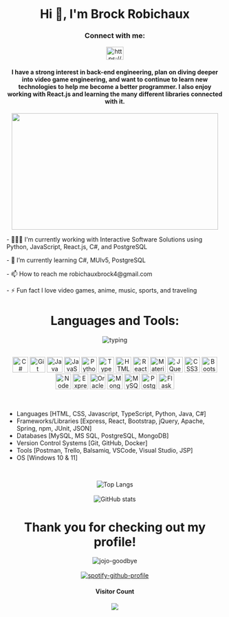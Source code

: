 <div align="center">
<h1>Hi 👋, I'm Brock Robichaux</h1>

<h3>Connect with me:</h3>
<p>
<a href="https://linkedin.com/in/https://www.linkedin.com/in/brobichaux7/" target="blank"><img align="center" src="https://raw.githubusercontent.com/rahuldkjain/github-profile-readme-generator/master/src/images/icons/Social/linked-in-alt.svg" alt="https://www.linkedin.com/in/brobichaux7/" height="30" width="40" /></a>
</p>

<h4>I have a strong interest in back-end engineering, plan on diving deeper into video game engineering, and want to continue to learn new technologies to help me become a better programmer. I also enjoy working with React.js and learning the many different libraries connected with it.</h4>

<p><img src="https://user-images.githubusercontent.com/110707249/210004993-9a90671b-9c11-46a1-902c-da559fb885a0.gif" width="480" height="270" frameBorder="0"  align="center"></img></p>

<p align="left">- 👩🏼‍💻 I'm currently working with Interactive Software Solutions using Python, JavaScript, React.js, C#, and PostgreSQL</p>

<p align="left">- 🌱 I’m currently learning C#, MUIv5, PostgreSQL</p>

<p align="left">- 📫 How to reach me robichauxbrock4@gmail.com</p>

<p align="left">- ⚡ Fun fact I love video games, anime, music, sports, and traveling</p>


<h1>Languages and Tools:</h1>
<h4></h4>
<img src="https://user-images.githubusercontent.com/110707249/210012371-1b9d9d74-47db-4555-8cb0-766b84a83a15.gif" alt="typing" /><br /><br />
<p align="center">
<a href="https://docs.microsoft.com/en-us/dotnet/csharp/" target="_blank" rel="noreferrer"><img src="https://raw.githubusercontent.com/danielcranney/readme-generator/main/public/icons/skills/csharp-colored.svg" width="36" height="36" alt="C#" /></a>
<a href="https://git-scm.com/" target="_blank" rel="noreferrer"><img src="https://raw.githubusercontent.com/danielcranney/readme-generator/main/public/icons/skills/git-colored.svg" width="36" height="36" alt="Git" /></a>
<a href="https://www.oracle.com/java/" target="_blank" rel="noreferrer"><img src="https://raw.githubusercontent.com/danielcranney/readme-generator/main/public/icons/skills/java-colored.svg" width="36" height="36" alt="Java" /></a>
<a href="https://developer.mozilla.org/en-US/docs/Web/JavaScript" target="_blank" rel="noreferrer"><img src="https://raw.githubusercontent.com/danielcranney/readme-generator/main/public/icons/skills/javascript-colored.svg" width="36" height="36" alt="JavaScript" /></a>
<a href="https://www.python.org/" target="_blank" rel="noreferrer"><img src="https://raw.githubusercontent.com/danielcranney/readme-generator/main/public/icons/skills/python-colored.svg" width="36" height="36" alt="Python" /></a>
<a href="https://www.typescriptlang.org/" target="_blank" rel="noreferrer"><img src="https://raw.githubusercontent.com/danielcranney/readme-generator/main/public/icons/skills/typescript-colored.svg" width="36" height="36" alt="TypeScript" /></a>
<a href="https://developer.mozilla.org/en-US/docs/Glossary/HTML5" target="_blank" rel="noreferrer"><img src="https://raw.githubusercontent.com/danielcranney/readme-generator/main/public/icons/skills/html5-colored.svg" width="36" height="36" alt="HTML5" /></a>
<a href="https://reactjs.org/" target="_blank" rel="noreferrer"><img src="https://raw.githubusercontent.com/danielcranney/readme-generator/main/public/icons/skills/react-colored.svg" width="36" height="36" alt="React" /></a>
<a href="https://mui.com/" target="_blank" rel="noreferrer"><img src="https://raw.githubusercontent.com/danielcranney/readme-generator/main/public/icons/skills/materialui-colored.svg" width="36" height="36" alt="Material UI" /></a>
<a href="https://jquery.com/" target="_blank" rel="noreferrer"><img src="https://raw.githubusercontent.com/danielcranney/readme-generator/main/public/icons/skills/jquery-colored.svg" width="36" height="36" alt="JQuery" /></a>
<a href="https://www.w3.org/TR/CSS/#css" target="_blank" rel="noreferrer"><img src="https://raw.githubusercontent.com/danielcranney/readme-generator/main/public/icons/skills/css3-colored.svg" width="36" height="36" alt="CSS3" /></a>
<a href="https://getbootstrap.com/" target="_blank" rel="noreferrer"><img src="https://raw.githubusercontent.com/danielcranney/readme-generator/main/public/icons/skills/bootstrap-colored.svg" width="36" height="36" alt="Bootstrap" /></a>
<a href="https://nodejs.org/en/" target="_blank" rel="noreferrer"><img src="https://raw.githubusercontent.com/danielcranney/readme-generator/main/public/icons/skills/nodejs-colored.svg" width="36" height="36" alt="NodeJS" /></a>
<a href="https://expressjs.com/" target="_blank" rel="noreferrer"><img src="https://raw.githubusercontent.com/danielcranney/readme-generator/main/public/icons/skills/express-colored.svg" width="36" height="36" alt="Express" /></a>
<a href="https://www.oracle.com/uk/index.html" target="_blank" rel="noreferrer"><img src="https://raw.githubusercontent.com/danielcranney/readme-generator/main/public/icons/skills/oracle-colored.svg" width="36" height="36" alt="Oracle" /></a>
<a href="https://www.mongodb.com/" target="_blank" rel="noreferrer"><img src="https://raw.githubusercontent.com/danielcranney/readme-generator/main/public/icons/skills/mongodb-colored.svg" width="36" height="36" alt="MongoDB" /></a>
<a href="https://www.mysql.com/" target="_blank" rel="noreferrer"><img src="https://raw.githubusercontent.com/danielcranney/readme-generator/main/public/icons/skills/mysql-colored.svg" width="36" height="36" alt="MySQL" /></a>
<a href="https://www.postgresql.org/" target="_blank" rel="noreferrer"><img src="https://raw.githubusercontent.com/danielcranney/readme-generator/main/public/icons/skills/postgresql-colored.svg" width="36" height="36" alt="PostgreSQL" /></a>
<a href="https://flask.palletsprojects.com/en/2.0.x/" target="_blank" rel="noreferrer"><img src="https://raw.githubusercontent.com/danielcranney/readme-generator/main/public/icons/skills/flask-colored.svg" width="36" height="36" alt="Flask" /></a>
</p><br />
  
<ul align="left">
<li>Languages [HTML, CSS, Javascript, TypeScript, Python, Java, C#]</li>
<li>Frameworks/Libraries [Express, React, Bootstrap, jQuery, Apache, Spring, npm, JUnit, JSON]</li>
<li>Databases [MySQL, MS SQL, PostgreSQL, MongoDB]</li>
<li>Version Control Systems [Git, GitHub, Docker]</li>
<li>Tools [Postman, Trello, Balsamiq, VSCode, Visual Studio, JSP]</li>
<li>OS [Windows 10 & 11]</li>
</ul><br />



 ![Top Langs](https://github-readme-stats.vercel.app/api/top-langs/?username=brobichaux7&theme=great-gatsby)<br /><br />
 ![GitHub stats](https://github-readme-stats.vercel.app/api?username=brobichaux7&show_icons=true&theme=great-gatsby)

 

<h1>Thank you for checking out my profile!</h1>

![jojo-goodbye](https://user-images.githubusercontent.com/110707249/210013710-acd53a7e-f5e9-461e-8068-34292c1551ac.gif)<br /><br />
[![spotify-github-profile](https://spotify-github-profile.vercel.app/api/view?uid=brockrobichaux&cover_image=true&theme=natemoo-re&show_offline=true&background_color=121212&interchange=false&bar_color=53b14f&bar_color_cover=false)](https://github.com/kittinan/spotify-github-profile)
<h4>Visitor Count</h4>
<img src="https://profile-counter.glitch.me/brobichaux7/count.svg" />
</div>

